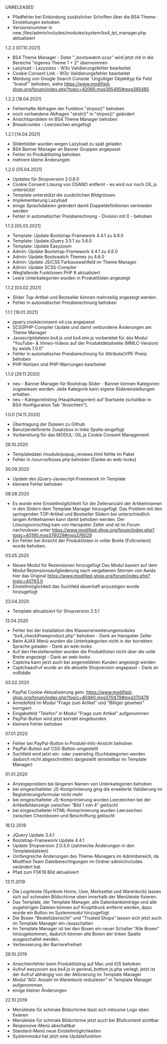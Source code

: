 UNRELEASED

- Pfadfehler bei Einbindung zusätzlicher Schriften über die BS4 Theme-Einstellungen behoben
- Versionsnummer in new_files/admin/includes/modules/system/bs4_tpl_manager.php aktualisiert


1.2.3 [07.10.2021]

- BS4 Theme Manager - Datei "_bootswatch.scss" wird jetzt mit in die Bereiche "eigenes Theme 1 + 2" übernommen
- Lazyload - Lazysizes - W3c Validierungsfehler bearbeitet
- Cookie Consent Link - W3c Validierungsfehler bearbeitet
- Meldung von Google Search Console 'Ungültiger Objekttyp für Feld "brand"' behoben, siehe https://www.modified-shop.org/forum/index.php?topic=42066.msg385485#msg385485

1.2.2 [18.04.2021]

- Fehlerhafte Abfragen der Funktion "strpos()" behoben
- noch vorhandene Abfragen "strstr()" in "strpos()" geändert
- Ansichtsproblem im BS4 Theme Manager behoben
- Breadcrumbs - Leerzeichen eingefügt

1.2.1 [14.04.2021]

- Sliderbilder wurden wegen Lazyload zu spät geladen
- BS4 Banner Manager an Banner Gruppen angepasst
- Fehler im Produktlisting behoben
- mehrere kleine Änderungen

1.2.0 [05.04.2021]

- Updates für Shopversion 2.0.6.0
- Cookie Consent Lösung von OSANO entfernt - es wird nur noch OIL.js unterstützt
- Template unterstützt die zusätzlichen Bildgrössen
- Implementierung Lazyload
- einige Sprachdateien geändert damit Doppeldefinitionen vermieden werden
- Fehler in automatischer Preisberechnung - Division mit 0 - behoben

1.1.3 [05.03.2021]

- Template: Update Bootstrap-Framework 4.4.1 zu 4.6.0
- Template: Update jQuery 3.5.1 zu 3.6.0
- Template: Update Easyzoom
- Admin: Update Bootstrap-Framework 4.4.1 zu 4.6.0
- Admin: Update Bootswatch Themes zu 4.6.0
- Admin: Update JS/CSS Farbauswahlfeld im Theme Manager
- Admin: Update SCSS-Compiler
- Wegfallende Funktionen PHP 8 aktualisiert
- Leere Unterkategorien wurden in Produktlisten angezeigt

1.1.2 [03.02.2021]

- Slider Top-Artikel und Bestseller können mehrzeilig angezeigt werden.
- Fehler in automatischer Preisberechnung behoben

1.1.1 [19.01.2021]

- jquery.cookieconsent-oil.css angepasst
- SCSSPHP-Compiler Update und damit verbundene Änderungen am Theme Manager
- Javascriptdateien bs4.js und bs4.min.js vorbereitet für das Modul "YouTube- & Vimeo-Videos auf der Produktdetailseite (MMLC-Version) by awids 1.0.0"
- Fehler in automatischer Preisberechnung für Attribute(VPE-Preis) behoben
- PHP-Notizen und PHP-Warnungen bearbeitet

1.1.0 [29.11.2020]

- neu - Banner Manager für Bootstrap Slider - Banner können Kategorien zugewiesen werden.
  Jede Kategorie kann eigene Slidereinstellungen erhalten.
- neu - Kategorielisting (Hauptkategorien) auf Startseite (schaltbar in BS4-Konfiguration Tab "Ansichten").

1.0.0 [14.11.2020]

- Übertragung der Dateien zu Github
- Benutzerdefinierte Zusatzbox in linke Spalte eingefügt
- Vorbereitung für das MODUL: OIL.js Cookie Consent Management

28.10.2020

- Templatedatei /module/popup_reviews.html fehlte im Paket
- Fehler in /source/boxes.php behoben (Danke an web-looks)

30.09.2020

- Update des jQuery-Javascript-Framework im Template
- kleinere Fehler behoben


08.08.2020

- Es wurde eine Einstellmöglichkeit für die Zeilenanzahl der Artikelnnamen in den Slidern dem Template Manager hinzugefügt.
  Das Problem mit den springenden TOP-Artikel und Bestseller Slidern bei unterschiedlich langen Artikelnamen kann damit behoben werden.
  Der Lösungsvorschlag kam von Hanspeter Zeller und ist im Forum nachzulesen unter https://www.modified-shop.org/forum/index.php?topic=40190.msg376029#msg376029
- Ein Fehler bei Ansicht der Produktlisten in voller Breite (Fullcontent) wurde behoben.

03.05.2020

- Neues Modul für Rezensionen hinzugefügt
  Das Modul basiert auf dem Modul Rezensionsaufgliederung nach vergebenen Sternen von Awids hier das Original https://www.modified-shop.org/forum/index.php?topic=40793.0
- Einstellmöglichkeit das Suchfeld dauerhaft anzuzeigen wurde hinzugefügt

23.04.2020

- Template aktualisiert für Shopversion 2.5.1

13.04.2020

- Fehler bei der Installation des Klassenerweiterungsmodules "bs4_checkifnewproduct.php" behoben - Dank an Hanspeter Zeller
- Beim AJAX Menü wurden die Unterkategorien nicht in der korrekten Sprache geladen - Dank an web-looks
- Auf den Herstellerseiten wurden die Produktlisten nicht über die volle Breite angezeigt - Dank an web-looks
- Captcha kann jetzt auch bei angemeldeten Kunden angezeigt werden
- Captchaaufruf wurde an die aktuelle Shopversion angepasst - Dank an noRiddle

03.02.2020

- PayPal Cookie-Aktualisierung gem. https://www.modified-shop.org/forum/index.php?topic=40480.msg370479#msg370479
- Anredefeld im Modul "Frage zum Artikel" und "Billiger gesehen" korrigiert
- Eingabefeld "Telefon" in Modul "Frage zum Artikel" aufgenommen
- PayPal-Button wird jetzt korrekt eingebunden
- kleinere Fehler behoben

07.01.2020

- Fehler bei PayPal-Button in Produkt-Info-Ansicht behoben
- PayPal-Button auf CSS-Button umgestellt
- Suchfeld wird jetzt ein- oder zweireihig (Suchkategorien werden dadurch nicht abgeschnitten) dargestellt (einstellbar im Template Manager)

01.01.2020

- Anzeigeproblem bei längeren Namen von Unterkategorien behoben
- bei eingeschalteter JS-Komprimierung ging die erweiterte Validierung im Registrierungsformular nicht mehr
- bei eingeschalteter JS-Komprimierung wurden Leerzeichen bei der Artikelbildanzeige zwischen "Bild 1 von 4" gelöscht
- bei eingeschalteter HTML-Komprimierung wurden Leerzeichen zwischen Checkboxen und Beschriftung gelöscht

18.12.2019

- JQuery Update 3.4.1
- Bootstrap-Framework Update 4.4.1
- Update Shopversion 2.0.5.0 (zahlreiche Änderungen in den Templatedateien)
- Umfangreiche Änderungen des Theme-Managers im Adminbereich, da Modified-Team Dateiberechtigungen im Ordner admin/includes verändert hat
- Pfad zum FSK18 Bild aktualisiert

13.11.2019

- Die Logoleiste (Symbole Home, User, Merkzettel und Warenkorb) lassen sich auf schmalen Bildschirme oben innerhalb der Menüleiste fixieren.
- Das Template, der Template Manager, alle Datenbankeinträge und alle zugehörigen Dateien können auf Knopfdruck entfernt werden,
  dazu wurde ein Button im Systemmodul hinzugefügt
- Die Boxen "Bestellübersicht" und "Trusted Shops" lassen sich jetzt auch im Template Manager ein-/ausschalten
- Im Template Manager ist bei den Boxen ein neuer Schalter "Alle Boxen" hinzugekommen, dadurch können alle Boxen der linken Spalte ausgeschaltet werden.
- Verbesserung der Barrierefreiheit

29.10.2019

- Ansichtenfehler beim Produktlisting auf Mac und iOS behoben
- Aufruf easyzoom aus bs4.js in general_bottom.js.php verlegt, jetzt ist der Aufruf abhängig von der Aktivierung im Template Manager
- Modul "AGI: Anzahl im Warenkorb reduzieren" in Template Manager aufgenommen
- einige kleiner Änderungen

22.10.2019

- Menüleiste für schmale Bildschirme lässt sich inklusive Logo oben fixieren
- Menüleiste für schmale Bildschirme jetzt auch bei $fullcontent sichtbar
- Responsive-Menü abschaltbar
- Standard-Menü neue Einstellmöglichkeiten
- Systemmodul hat jetzt eine Updatefunktion